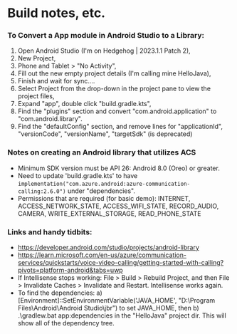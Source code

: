 # Build notes, etc. 

### To Convert a App module in Android Studio to a Library: 

1. Open Android Studio (I'm on Hedgehog | 2023.1.1 Patch 2),
2. New Project,
3. Phone and Tablet > "No Activity",
4. Fill out the new empty project details (I'm calling mine HelloJava),
5. Finish and wait for sync....
6. Select Project from the drop-down in the project pane to view the project files,
7. Expand "app", double click "build.gradle.kts",
8. Find the "plugins" section and convert "com.android.application" to "com.android.library".
9. Find the "defaultConfig" section, and remove lines for "applicationId", "versionCode", "versionName", "targetSdk" (is deprecated)


### Notes on creating an Android library that utilizes ACS

- Minimum SDK version must be API 26: Android 8.0 (Oreo) or greater. 
- Need to update 'build.gradle.kts' to have `implementation("com.azure.android:azure-communication-calling:2.6.0")` under "dependencies". 
- Permissions that are required (for basic demo): INTERNET, ACCESS_NETWORK_STATE, ACCESS_WIFI_STATE, RECORD_AUDIO, CAMERA, WRITE_EXTERNAL_STORAGE, READ_PHONE_STATE

### Links and handy tidbits: 
- https://developer.android.com/studio/projects/android-library
- https://learn.microsoft.com/en-us/azure/communication-services/quickstarts/voice-video-calling/getting-started-with-calling?pivots=platform-android&tabs=uwp
- If Intellisense stops working: File > Build > Rebuild Project, and then File > Invalidate Caches > Invalidate and Restart. Intellisense works again. 
- To find the dependencies: a) [Environment]::SetEnvironmentVariable('JAVA_HOME', "D:\Program Files\Android\Android Studio\jbr") to set JAVA_HOME, then b) .\gradlew.bat app:dependencies in the "HelloJava" project dir. This will show all of the dependency tree. 
